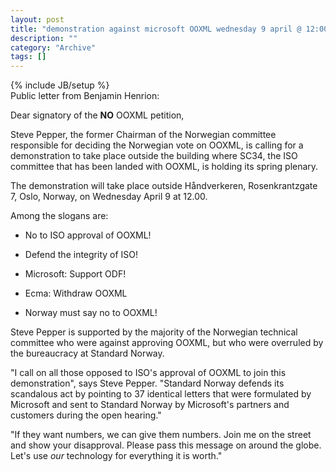 ```yaml
--- 
layout: post 
title: "demonstration against microsoft OOXML wednesday 9 april @ 12:00 oslo, norway"
description: ""
category: "Archive"
tags: []
---
```

{% include JB/setup %}  
Public letter from Benjamin Henrion:

Dear signatory of the <b>NO</b> OOXML petition,


Steve Pepper, the former Chairman of the Norwegian committee responsible
for deciding the Norwegian vote on OOXML, is calling for a demonstration
to take place outside the building where SC34, the ISO committee that
has been landed with OOXML, is holding its spring plenary.


The demonstration will take place outside Håndverkeren, Rosenkrantzgate
7, Oslo, Norway, on Wednesday April 9 at 12.00.


Among the slogans are:


* No to ISO approval of OOXML!

* Defend the integrity of ISO!

* Microsoft: Support ODF!

* Ecma: Withdraw OOXML

* Norway must say no to OOXML!


Steve Pepper is supported by the majority of the Norwegian technical
committee who were against approving OOXML, but who were overruled by
the bureaucracy at Standard Norway.


"I call on all those opposed to ISO's approval of OOXML to join this
demonstration", says Steve Pepper. "Standard Norway defends its
scandalous act by pointing to 37 identical letters that were formulated
by Microsoft and sent to Standard Norway by Microsoft's partners and
customers during the open hearing."


"If they want numbers, we can give them numbers. Join me on the street
and show your disapproval. Please pass this message on around the globe.
Let's use *our* technology for everything it is worth."


